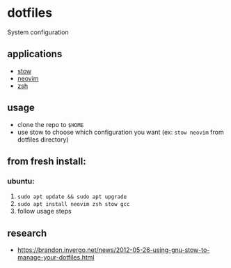 # dotfiles

System configuration

## applications
- [stow](https://www.gnu.org/software/stow/)
- [neovim](https://github.com/neovim/neovim)
- [zsh](https://github.com/ohmyzsh/ohmyzsh/wiki/Installing-ZSH)

## usage

- clone the repo to `$HOME`
- use stow to choose which configuration you want (ex: `stow neovim` from dotfiles directory)

## from fresh install:

### ubuntu:

1. `sudo apt update && sudo apt upgrade`
2. `sudo apt install neovim zsh stow gcc`
3. follow usage steps

## research

- https://brandon.invergo.net/news/2012-05-26-using-gnu-stow-to-manage-your-dotfiles.html
